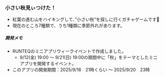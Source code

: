 ### 小さい秋見ぃつけた！
- 紅葉の進む山をハイキングして、”小さい秋”を探しに行くガチャゲームです🍁
- 現在のところ7種類で、うち1種類に季節外れがあります。

##### 開発メモ
- RUNTEQのミニアプリウィークイベントで作成しました。
  - 9/12(金) 19:00 〜 9/21(日) 19:00の期間中に「秋」をテーマとしたミニアプリを開発するイベント。
- このアプリの開発期間：2025/9/18　21時くらい ～ 2025/9/20　23時